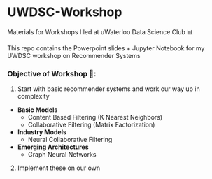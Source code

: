 # UWDSC-Workshop
Materials for Workshops I led at uWaterloo Data Science Club 📊

This repo contains the Powerpoint slides + Jupyter Notebook for my UWDSC workshop on Recommender Systems

### Objective of Workshop 🎯: 
1. Start with basic recommender systems and work our way up in complexity
- **Basic Models**
  - Content Based Filtering (K Nearest Neighbors)
  - Collaborative Filtering (Matrix Factorization)
- **Industry Models**
  - Neural Collaborative Filtering
- **Emerging Architectures**
  - Graph Neural Networks
2. Implement these on our own
  
